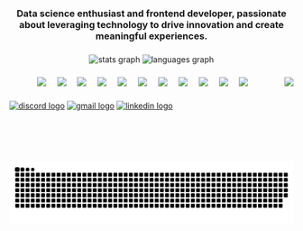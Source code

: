 <h3 align="center">Data science enthusiast and frontend developer, passionate about leveraging technology to drive innovation and create meaningful experiences.</h3>

###

<div align="center">
  <img src="https://github-readme-stats.vercel.app/api?username=MuhammedZohaib&hide_title=false&hide_rank=false&show_icons=true&include_all_commits=true&count_private=true&disable_animations=false&theme=dracula&locale=en&hide_border=false" height="150" alt="stats graph"  />
  <img src="https://github-readme-stats.vercel.app/api/top-langs?username=MuhammedZohaib&locale=en&hide_title=false&layout=compact&card_width=320&langs_count=5&theme=dracula&hide_border=false" height="150" alt="languages graph"  />
</div>

###

<img align="right" height="150" src="https://i.pinimg.com/originals/d6/1c/d7/d61cd79401ecbb4eff3aaaa7337b3104.gif"  />

###

<div align="center">
  <img src="https://cdn.jsdelivr.net/gh/devicons/devicon@latest/icons/python/python-original-wordmark.svg" height="30" />
  <img width="12" />
  <img src="https://cdn.jsdelivr.net/gh/devicons/devicon@latest/icons/tensorflow/tensorflow-original-wordmark.svg" height="30" />
  <img width="12" />
  <img src="https://cdn.jsdelivr.net/gh/devicons/devicon@latest/icons/pytorch/pytorch-original-wordmark.svg" height="30" />
  <img width="12" />
  <img src="https://cdn.jsdelivr.net/gh/devicons/devicon@latest/icons/scikitlearn/scikitlearn-original.svg" height="30" />
  <img width="12" />
  <img src="https://cdn.jsdelivr.net/gh/devicons/devicon@latest/icons/numpy/numpy-original-wordmark.svg" height="30" />
  <img width="12" />
  <img src="https://cdn.jsdelivr.net/gh/devicons/devicon@latest/icons/pandas/pandas-original-wordmark.svg" height="30" />
  <img width="12" />
  <img src="https://cdn.jsdelivr.net/gh/devicons/devicon@latest/icons/fastapi/fastapi-plain-wordmark.svg" height="30" />
  <img width="12" />
  <img src="https://cdn.jsdelivr.net/gh/devicons/devicon@latest/icons/openapi/openapi-original-wordmark.svg" height="30" />
  <img width="12" />
  <img src="https://cdn.jsdelivr.net/gh/devicons/devicon@latest/icons/docker/docker-original-wordmark.svg" height="30" />
  <img width="12" />
  <img src="https://cdn.jsdelivr.net/gh/devicons/devicon@latest/icons/mysql/mysql-original-wordmark.svg" height="30"  />
  <img width="12" />
  <img src="https://cdn.jsdelivr.net/gh/devicons/devicon@latest/icons/jupyter/jupyter-original-wordmark.svg" height="30" />
  <img width="12" />
</div>

###

<div align="left">
  <a href="https://discord.com/users/691841511339589652"><img src="https://img.shields.io/static/v1?message=Discord&logo=discord&label=&color=7289DA&logoColor=white&labelColor=&style=for-the-badge" height="35" alt="discord logo" /></a>
  <a href="mailto:alizuhaib828@gmail.com"><img src="https://img.shields.io/static/v1?message=Gmail&logo=gmail&label=&color=D14836&logoColor=white&labelColor=&style=for-the-badge" height="35" alt="gmail logo" /></a>
  <a href="https://www.linkedin.com/in/muhammadzohaib0/"><img src="https://img.shields.io/static/v1?message=LinkedIn&logo=linkedin&label=&color=0077B5&logoColor=white&labelColor=&style=for-the-badge" height="35" alt="linkedin logo" /></a>
</div>


###

<br clear="both">
<img src="https://raw.githubusercontent.com/MuhammedZohaib/MuhammedZohaib/output/snake.svg" alt="Snake animation" />
